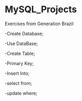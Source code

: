# MySQL_Projects

Exercises from Generation Brazil

-Create Database;

-Use DataBase;

-Create Table;

-Primary Key;

-Insert Into;

-select from;

-update where;
